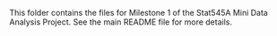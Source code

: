 This folder contains the files for Milestone 1 of the Stat545A Mini Data Analysis Project. See the main README file for more details.